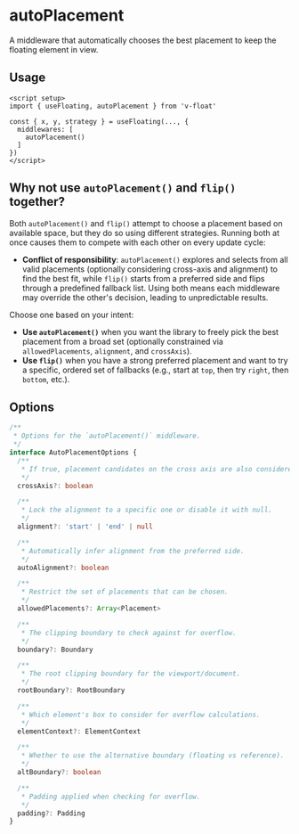 # autoPlacement

A middleware that automatically chooses the best placement to keep the floating element in view.

## Usage

```vue
<script setup>
import { useFloating, autoPlacement } from 'v-float'

const { x, y, strategy } = useFloating(..., {
  middlewares: [
    autoPlacement()
  ]
})
</script>
```

## Why not use `autoPlacement()` and `flip()` together?

Both `autoPlacement()` and `flip()` attempt to choose a placement based on available space, but they do so using different strategies. Running both at once causes them to compete with each other on every update cycle:

- **Conflict of responsibility**: `autoPlacement()` explores and selects from all valid placements (optionally considering cross-axis and alignment) to find the best fit, while `flip()` starts from a preferred side and flips through a predefined fallback list. Using both means each middleware may override the other's decision, leading to unpredictable results.

Choose one based on your intent:
- **Use `autoPlacement()`** when you want the library to freely pick the best placement from a broad set (optionally constrained via `allowedPlacements`, `alignment`, and `crossAxis`).
- **Use `flip()`** when you have a strong preferred placement and want to try a specific, ordered set of fallbacks (e.g., start at `top`, then try `right`, then `bottom`, etc.).

## Options

```ts
/**
 * Options for the `autoPlacement()` middleware.
 */
interface AutoPlacementOptions {
  /**
   * If true, placement candidates on the cross axis are also considered.
   */
  crossAxis?: boolean

  /**
   * Lock the alignment to a specific one or disable it with null.
   */
  alignment?: 'start' | 'end' | null

  /**
   * Automatically infer alignment from the preferred side.
   */
  autoAlignment?: boolean

  /**
   * Restrict the set of placements that can be chosen.
   */
  allowedPlacements?: Array<Placement>

  /**
   * The clipping boundary to check against for overflow.
   */
  boundary?: Boundary

  /**
   * The root clipping boundary for the viewport/document.
   */
  rootBoundary?: RootBoundary

  /**
   * Which element's box to consider for overflow calculations.
   */
  elementContext?: ElementContext

  /**
   * Whether to use the alternative boundary (floating vs reference).
   */
  altBoundary?: boolean

  /**
   * Padding applied when checking for overflow.
   */
  padding?: Padding
}

